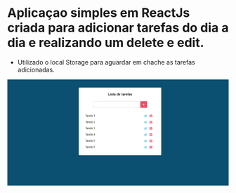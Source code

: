 # Aplicaçao simples em ReactJs criada para adicionar tarefas do dia a dia e realizando um delete e edit.

- Utilizado o local Storage para aguardar em chache as tarefas adicionadas. 

<img src="https://github.com/leonardovilela100/Lista_de_tarefas_React/blob/master/lista_tarefas.png?raw=true">

